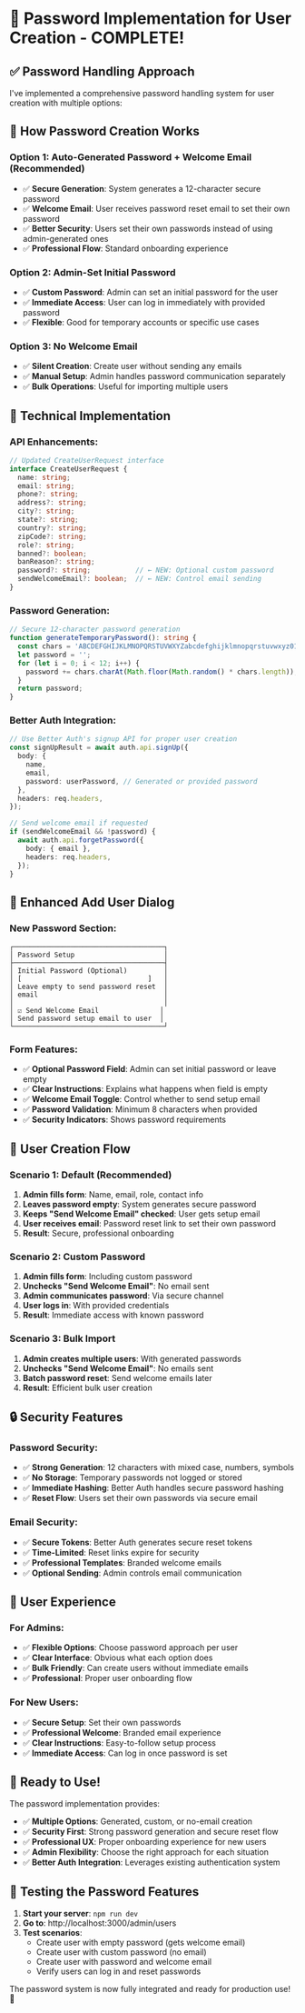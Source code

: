 # 🔐 Password Implementation for User Creation - COMPLETE!

## ✅ Password Handling Approach

I've implemented a comprehensive password handling system for user creation with multiple options:

## 🎯 How Password Creation Works

### **Option 1: Auto-Generated Password + Welcome Email (Recommended)**
- ✅ **Secure Generation**: System generates a 12-character secure password
- ✅ **Welcome Email**: User receives password reset email to set their own password
- ✅ **Better Security**: Users set their own passwords instead of using admin-generated ones
- ✅ **Professional Flow**: Standard onboarding experience

### **Option 2: Admin-Set Initial Password**
- ✅ **Custom Password**: Admin can set an initial password for the user
- ✅ **Immediate Access**: User can log in immediately with provided password
- ✅ **Flexible**: Good for temporary accounts or specific use cases

### **Option 3: No Welcome Email**
- ✅ **Silent Creation**: Create user without sending any emails
- ✅ **Manual Setup**: Admin handles password communication separately
- ✅ **Bulk Operations**: Useful for importing multiple users

## 🔧 Technical Implementation

### **API Enhancements:**
```typescript
// Updated CreateUserRequest interface
interface CreateUserRequest {
  name: string;
  email: string;
  phone?: string;
  address?: string;
  city?: string;
  state?: string;
  country?: string;
  zipCode?: string;
  role?: string;
  banned?: boolean;
  banReason?: string;
  password?: string;           // ← NEW: Optional custom password
  sendWelcomeEmail?: boolean;  // ← NEW: Control email sending
}
```

### **Password Generation:**
```typescript
// Secure 12-character password generation
function generateTemporaryPassword(): string {
  const chars = 'ABCDEFGHIJKLMNOPQRSTUVWXYZabcdefghijklmnopqrstuvwxyz0123456789!@#$%^&*';
  let password = '';
  for (let i = 0; i < 12; i++) {
    password += chars.charAt(Math.floor(Math.random() * chars.length));
  }
  return password;
}
```

### **Better Auth Integration:**
```typescript
// Use Better Auth's signup API for proper user creation
const signUpResult = await auth.api.signUp({
  body: {
    name,
    email,
    password: userPassword, // Generated or provided password
  },
  headers: req.headers,
});

// Send welcome email if requested
if (sendWelcomeEmail && !password) {
  await auth.api.forgetPassword({
    body: { email },
    headers: req.headers,
  });
}
```

## 🎨 Enhanced Add User Dialog

### **New Password Section:**
```
┌─────────────────────────────────────┐
│ Password Setup                      │
├─────────────────────────────────────┤
│ Initial Password (Optional)         │
│ [                               ]   │
│ Leave empty to send password reset  │
│ email                               │
│                                     │
│ ☑ Send Welcome Email               │
│ Send password setup email to user  │
└─────────────────────────────────────┘
```

### **Form Features:**
- ✅ **Optional Password Field**: Admin can set initial password or leave empty
- ✅ **Clear Instructions**: Explains what happens when field is empty
- ✅ **Welcome Email Toggle**: Control whether to send setup email
- ✅ **Password Validation**: Minimum 8 characters when provided
- ✅ **Security Indicators**: Shows password requirements

## 🔄 User Creation Flow

### **Scenario 1: Default (Recommended)**
1. **Admin fills form**: Name, email, role, contact info
2. **Leaves password empty**: System generates secure password
3. **Keeps "Send Welcome Email" checked**: User gets setup email
4. **User receives email**: Password reset link to set their own password
5. **Result**: Secure, professional onboarding

### **Scenario 2: Custom Password**
1. **Admin fills form**: Including custom password
2. **Unchecks "Send Welcome Email"**: No email sent
3. **Admin communicates password**: Via secure channel
4. **User logs in**: With provided credentials
5. **Result**: Immediate access with known password

### **Scenario 3: Bulk Import**
1. **Admin creates multiple users**: With generated passwords
2. **Unchecks "Send Welcome Email"**: No emails sent
3. **Batch password reset**: Send welcome emails later
4. **Result**: Efficient bulk user creation

## 🔒 Security Features

### **Password Security:**
- ✅ **Strong Generation**: 12 characters with mixed case, numbers, symbols
- ✅ **No Storage**: Temporary passwords not logged or stored
- ✅ **Immediate Hashing**: Better Auth handles secure password hashing
- ✅ **Reset Flow**: Users set their own passwords via secure email

### **Email Security:**
- ✅ **Secure Tokens**: Better Auth generates secure reset tokens
- ✅ **Time-Limited**: Reset links expire for security
- ✅ **Professional Templates**: Branded welcome emails
- ✅ **Optional Sending**: Admin controls email communication

## 🎯 User Experience

### **For Admins:**
- ✅ **Flexible Options**: Choose password approach per user
- ✅ **Clear Interface**: Obvious what each option does
- ✅ **Bulk Friendly**: Can create users without immediate emails
- ✅ **Professional**: Proper user onboarding flow

### **For New Users:**
- ✅ **Secure Setup**: Set their own passwords
- ✅ **Professional Welcome**: Branded email experience
- ✅ **Clear Instructions**: Easy-to-follow setup process
- ✅ **Immediate Access**: Can log in once password is set

## 🚀 Ready to Use!

The password implementation provides:
- ✅ **Multiple Options**: Generated, custom, or no-email creation
- ✅ **Security First**: Strong password generation and secure reset flow
- ✅ **Professional UX**: Proper onboarding experience for new users
- ✅ **Admin Flexibility**: Choose the right approach for each situation
- ✅ **Better Auth Integration**: Leverages existing authentication system

## 🧪 Testing the Password Features

1. **Start your server**: `npm run dev`
2. **Go to**: http://localhost:3000/admin/users
3. **Test scenarios**:
   - Create user with empty password (gets welcome email)
   - Create user with custom password (no email)
   - Create user with password and welcome email
   - Verify users can log in and reset passwords

The password system is now fully integrated and ready for production use! 🎉